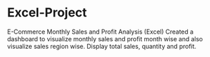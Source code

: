 # Excel-Project
E-Commerce Monthly Sales and Profit Analysis (Excel)
Created a dashboard to visualize monthly sales and profit month wise and also visualize sales region wise.
Display total sales, quantity and profit.
